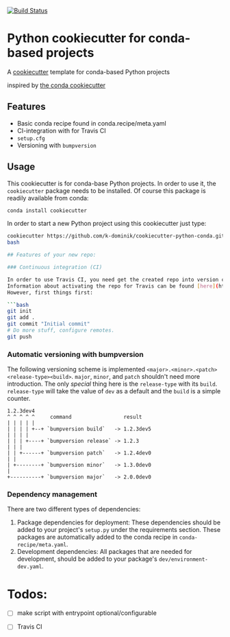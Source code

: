 [![Build Status](https://travis-ci.org/k-dominik/cookiecutter-python-conda.svg?branch=master)](https://travis-ci.org/k-dominik/cookiecutter-python-conda)

# Python cookiecutter for conda-based projects

A [cookiecutter](https://www.github.com/audreyr/cookiecutter "cookiecutter") template for conda-based Python projects

inspired by [the conda cookiecutter](https://github.com/conda/cookiecutter-conda-python)

## Features

 - Basic conda recipe found in conda.recipe/meta.yaml
 - CI-integration with for Travis CI
 - `setup.cfg`
 - Versioning with `bumpversion`

## Usage

This cookiecutter is for conda-base Python projects. 
In order to use it, the `cookiecutter` package needs to be installed.
Of course this package is readily available from conda:

```bash
conda install cookiecutter
```

In order to start a new Python project using this cookiecutter just type:

```bash
cookiecutter https://github.com/k-dominik/cookiecutter-python-conda.git
bash

## Features of your new repo:

### Continuous integration (CI)

In order to use Travis CI, you need get the created repo into version control that integrates with Travis CI.
Information about activating the repo for Travis can be found [here](https://docs.travis-ci.com/user/getting-started/#To-get-started-with-Travis-CI).
However, first things first:

```bash
git init
git add .
git commit "Initial commit"
# Do more stuff, configure remotes.
git push
```

### Automatic versioning with bumpversion

The following versioning scheme is implemented `<major>.<minor>.<patch><release-type><build>`. `major`, `minor`, and `patch` shouldn't need more introduction.
The only _special_ thing here is the `release-type` with its `build`. `release-type` will take the value of `dev` as a default and the `build` is a simple counter.

```
1.2.3dev4
^ ^ ^ ^ ^     command                 result
| | | | |
| | | | +--+ `bumpversion build`   -> 1.2.3dev5
| | | |
| | | +----+ `bumpversion release` -> 1.2.3
| | |
| | +------+ `bumpversion patch`   -> 1.2.4dev0
| |
| +--------+ `bumpversion minor`   -> 1.3.0dev0
|
+----------+ `bumpversion major`   -> 2.0.0dev0

```

### Dependency management

There are two different types of dependencies:

1) Package dependencies for deployment: These dependencies should be added to your project's `setup.py` under the requirements section. These packages are automatically added to the conda recipe in `conda-recipe/meta.yaml`. 
2) Development dependencies: All packages that are needed for development, should be added to your package's `dev/environment-dev.yaml`.


# Todos:

 - [ ] make script with entrypoint optional/configurable
 - [ ] Travis CI
 